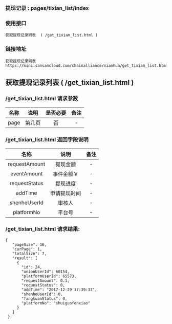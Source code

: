 ### 提现记录 :   pages/tixian_list/index

### 使用接口

    获取提现记录列表  ( /get_tixian_list.html )

### 链接地址

    获取提现记录列表  https://mini.sansancloud.com/chainalliance/xianhua/get_tixian_list.html

##  获取提现记录列表  ( /get_tixian_list.html )
###   /get_tixian_list.html 请求参数

|名称|说明|是否必要|备注
|:---:|:---:|:---:|:---:|
|page|第几页|否|-

### /get_tixian_list.html  返回字段说明

|名称|说明|备注
|:---:|:---:|:---:|
|requestAmount|提现金额|-
|eventAmount|事件金额￥|-
|requestStatus|提现进度|-
|addTime|申请提现时间|-
|shenheUserId|审核人|-
|platformNo|平台号|-


###  /get_tixian_list.html 请求结果:

    {
       "pageSize": 16,
       "curPage": 1,
       "totalSize": 7,
       "result": [
         {
           "id": 24,
           "unionUserId": 60154,
           "platformUserId": 65573,
           "requestAmount": 0.1,
           "requestStatus": 0,
           "addTime": "2017-12-29 17:39:33",
           "shenheUserId": 0,
           "fangkuanStatus": 0,
           "platformNo": "shuiguofenxiao"
         }
       ]
     }